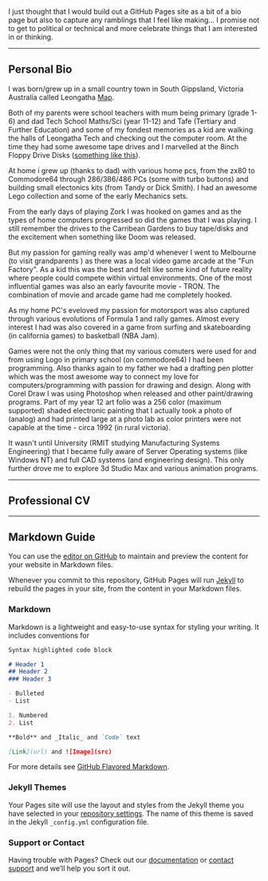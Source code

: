 I just thought that I would build out a GitHub Pages site as a bit of a bio page but also to capture any ramblings that I feel like making... I promise not to get to political or technical and more celebrate things that I am interested in or thinking.

---------
## Personal Bio
I was born/grew up in a small country town in South Gippsland, Victoria Australia called Leongatha [Map](https://www.google.com/maps/place/Leongatha+VIC+3953/@-38.472043,145.9417539,13z/data=!4m2!3m1!1s0x6b2a272e74bc8381:0x40579a430a06260).

Both of my parents were school teachers with mum being primary (grade 1-6) and dad Tech School Maths/Sci (year 11-12) and Tafe (Tertiary and Further Education) and some of my fondest memories as a kid are walking the halls of Leongatha Tech and checking out the computer room. At the time they had some awesome tape drives and I marvelled at the 8inch Floppy Drive Disks ([something like this](http://boginjr.com/it/hw/8inch-drives/)).

At home i grew up (thanks to dad) with various home pcs, from the zx80 to Commodore64 through 286/386/486 PCs (some with turbo buttons) and building small electonics kits (from Tandy or Dick Smith). I had an awesome Lego collection and some of the early Mechanics sets.

From the early days of playing Zork I was hooked on games and as the types of home computers progressed so did the games that I was playing. I still remember the drives to the Carribean Gardens to buy tape/disks and the excitement when something like Doom was released.

But my passion for gaming really was amp'd whenever I went to Melbourne (to visit grandparents ) as there was a local video game arcade at the "Fun Factory". As a kid this was the best and felt like some kind of future reality where people could compete within virtual environments. One of the most influential games was also an early favourite movie - TRON. The combination of movie and arcade game had me completely hooked. 

As my home PC's eveloved my passion for motorsport was also captured through various evolutions of Formula 1 and rally games. Almost every interest I had was also covered in a game from surfing and skateboarding (in california games) to basketball (NBA Jam).

Games were not the only thing that my various comuters were used for and from using Logo in primary school (on commodore64) I had been programming. Also thanks again to my father we had a drafting pen plotter which was the most awesome way to connect my love for computers/programming with passion for drawing and design. Along with Corel Draw I was using Photoshop when released and other paint/drawing programs. Part of my year 12 art folio was a 256 color (maximum supported) shaded electronic painting that I actually took a photo of (analog) and had printed large at a photo lab as color printers were not capable at the time - circa 1992 (in rural victoria). 

It wasn't until University (RMIT studying Manufacturing Systems Engineering) that I became fully aware of Server Operating systems (like Windows NT) and full CAD systems (and engineering design). This only further drove me to explore 3d Studio Max and various animation programs.

---------
## Professional CV



----------
## Markdown Guide
You can use the [editor on GitHub](https://github.com/benksmillie/benksmillie/edit/master/docs/index.md) to maintain and preview the content for your website in Markdown files.

Whenever you commit to this repository, GitHub Pages will run [Jekyll](https://jekyllrb.com/) to rebuild the pages in your site, from the content in your Markdown files.

### Markdown

Markdown is a lightweight and easy-to-use syntax for styling your writing. It includes conventions for

```markdown
Syntax highlighted code block

# Header 1
## Header 2
### Header 3

- Bulleted
- List

1. Numbered
2. List

**Bold** and _Italic_ and `Code` text

[Link](url) and ![Image](src)
```

For more details see [GitHub Flavored Markdown](https://guides.github.com/features/mastering-markdown/).

### Jekyll Themes

Your Pages site will use the layout and styles from the Jekyll theme you have selected in your [repository settings](https://github.com/benksmillie/benksmillie/settings/pages). The name of this theme is saved in the Jekyll `_config.yml` configuration file.

### Support or Contact

Having trouble with Pages? Check out our [documentation](https://docs.github.com/categories/github-pages-basics/) or [contact support](https://support.github.com/contact) and we’ll help you sort it out.
